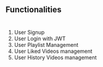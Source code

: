## Functionalities

#
1. User Signup
1. User Login with JWT
1. User Playlist Management
1. User Liked Videos management
1. User History Videos management
